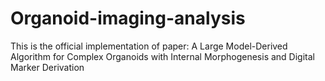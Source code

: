 # Organoid-imaging-analysis
This is the official implementation of paper: A Large Model-Derived Algorithm for Complex Organoids with Internal Morphogenesis and Digital Marker Derivation
